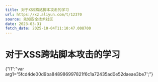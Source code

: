 ```yaml
---
title: 对于XSS跨站脚本攻击的学习
url: https://xz.aliyun.com/t/12370
source: 先知安全技术社区
date: 2023-03-31
fetch_date: 2025-10-04T11:10:47.008700
---
```


# 对于XSS跨站脚本攻击的学习

{"l1":"var arg1='5fcd4de00d9ba848986997821f6c1a72435ad0e52daeae3be7';"}